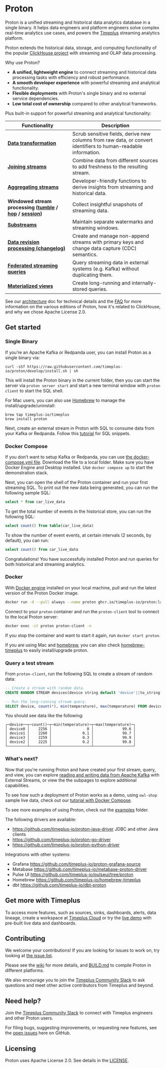 # Proton

Proton is a unified streaming and historical data analytics database in a single binary. It helps data engineers and platform engineers solve complex real-time analytics use cases, and powers the [Timeplus](https://timeplus.com) streaming analytics platform.

Proton extends the historical data, storage, and computing functionality of the popular [ClickHouse project](https://github.com/clickhouse/clickhouse) with streaming and OLAP data processing.

Why use Proton?

- **A unified, lightweight engine** to connect streaming and historical data processing tasks with efficiency and robust performance.
- **A smooth developer experience** with powerful streaming and analytical functionality.
- **Flexible deployments** with Proton's single binary and no external service dependencies.
- **Low total cost of ownership** compared to other analytical frameworks.

Plus built-in support for powerful streaming and analytical functionality:

| Functionality | Description |
| --- | --- |
| <b>[Data transformation](usecases#data)</b> | Scrub sensitive fields, derive new columns from raw data, or convert identifiers to human-readable information. |
| <b>[Joining streams](joins)</b> | Combine data from different sources to add freshness to the resulting stream. |
| <b>[Aggregating streams](functions_for_agg)</b> | Developer-friendly functions to derive insights from streaming and historical data. |
| <b>Windowed stream processing ([tumble](functions_for_streaming#tumble) / [hop](functions_for_streaming#hop) / [session](functions_for_streaming#session))</b> | Collect insightful snapshots of streaming data. |
| <b>[Substreams](substream)</b> | Maintain separate watermarks and streaming windows. |
| <b>[Data revision processing (changelog)](changelog-stream)</b> | Create and manage non-append streams with primary keys and change data capture (CDC) semantics. |
| <b>[Federated streaming queries](external-stream)</b> | Query streaming data in external systems (e.g. Kafka) without duplicating them. |
| <b>[Materialized views](view#m_view)</b> | Create long-running and internally-stored queries. |

See our [architecture](proton-architecture) doc for technical details and the [FAQ](proton-faq) for more information on the various editions of Proton, how it's related to ClickHouse, and why we chose Apache License 2.0.

## Get started
### Single Binary

If you’re an Apache Kafka or Redpanda user, you can install Proton as a single binary via:

```shell
curl -sSf https://raw.githubusercontent.com/timeplus-io/proton/develop/install.sh | sh
```

This will install the Proton binary in the current folder, then you can start the server via `proton server start` and start a new terminal window with `proton client` to start the SQL shell.

For Mac users, you can also use [Homebrew](https://brew.sh/) to manage the install/upgrade/uninstall:

```shell
brew tap timeplus-io/timeplus
brew install proton
```

Next, create an external stream in Proton with SQL to consume data from your Kafka or Redpanda. Follow this [tutorial](proton-kafka#tutorial) for SQL snippets.

### Docker Compose

If you don’t want to setup Kafka or Redpanda, you can use [the docker-compose.yml file](https://github.com/timeplus-io/proton/blob/develop/examples/carsharing/docker-compose.yml). Download the file to a local folder. Make sure you have Docker Engine and Desktop installed. Use `docker compose up` to start the demonstration stack.

Next, you can open the shell of the Proton container and run your first streaming SQL. To print out the new data being generated, you can run the following sample SQL:

```sql
select * from car_live_data
```

To get the total number of events in the historical store, you can run the following SQL:

```sql
select count() from table(car_live_data)
```

To show the number of event events, at certain intervals (2 seconds, by default), you can run: 

```sql
select count() from car_live_data
```

Congratulations! You have successfully installed Proton and run queries for both historical and streaming analytics.

### Docker

With [Docker engine](https://docs.docker.com/engine/install/) installed on your local machine, pull and run the latest version of the Proton Docker image.

```bash
docker run -d --pull always --name proton ghcr.io/timeplus-io/proton:latest
```

Connect to your `proton` container and run the `proton-client` tool to connect to the local Proton server:

```bash
docker exec -it proton proton-client -n
```

If you stop the container and want to start it again, run `docker start proton`.

If you are using Mac and [homebrew](https://brew.sh/), you can also check [homebrew-timeplus](https://github.com/timeplus-io/homebrew-timeplus) to easily install/upgrade proton.

### Query a test stream

From `proton-client`, run the following SQL to create a stream of random data:

```sql
-- Create a stream with random data.
CREATE RANDOM STREAM devices(device string default 'device'||to_string(rand()%4), temperature float default rand()%1000/10);

-- Run the long-running stream query.
SELECT device, count(*), min(temperature), max(temperature) FROM devices GROUP BY device;
```

You should see data like the following:

```
┌─device──┬─count()─┬─min(temperature)─┬─max(temperature)─┐
│ device0 │    2256 │                0 │             99.6 │
│ device1 │    2260 │              0.1 │             99.7 │
│ device3 │    2259 │              0.3 │             99.9 │
│ device2 │    2225 │              0.2 │             99.8 │
└─────────┴─────────┴──────────────────┴──────────────────┘
```

### What's next?

Now that you're running Proton and have created your first stream, query, and view, you can explore [reading and writing data from Apache Kafka](proton-kafka#tutorial) with External Streams, or view the the subpages to explore additional capabilities.

To see how such a deployment of Proton works as a demo, using `owl-shop` sample live data, check out our [tutorial with Docker Compose](proton-kafka#tutorial).

To see more examples of using Proton, check out the [examples](https://github.com/timeplus-io/proton/tree/develop/examples) folder.

The following drivers are available:

* https://github.com/timeplus-io/proton-java-driver JDBC and other Java clients
* https://github.com/timeplus-io/proton-go-driver
* https://github.com/timeplus-io/proton-python-driver

Integrations with other systems:

* Grafana https://github.com/timeplus-io/proton-grafana-source
* Metabase  https://github.com/timeplus-io/metabase-proton-driver
* Pulse UI https://github.com/timeplus-io/pulseui/tree/proton
* Homebrew https://github.com/timeplus-io/homebrew-timeplus
* dbt https://github.com/timeplus-io/dbt-proton

## Get more with Timeplus

To access more features, such as sources, sinks, dashboards, alerts, data lineage, create a workspace at [Timeplus Cloud](https://us.timeplus.cloud) or try the [live demo](https://demo.timeplus.cloud) with pre-built live data and dashboards.

## Contributing

We welcome your contributions! If you are looking for issues to work on, try looking at [the issue list](https://github.com/timeplus-io/proton/issues).

Please see the [wiki](https://github.com/timeplus-io/proton/wiki/Contributing) for more details, and [BUILD.md](https://github.com/timeplus-io/proton/blob/develop/BUILD.md) to compile Proton in different platforms.

We also encourage you to join the [Timeplus Community Slack](https://timeplus.com/slack) to ask questions and meet other active contributors from Timeplus and beyond.

## Need help?

Join the [Timeplus Community Slack](https://timeplus.com/slack) to connect with Timeplus engineers and other Proton users.

For filing bugs, suggesting improvements, or requesting new features, see the [open issues](https://github.com/timeplus-io/proton/issues) here on GitHub.

## Licensing

Proton uses Apache License 2.0. See details in the [LICENSE](https://github.com/timeplus-io/proton/blob/master/LICENSE).

